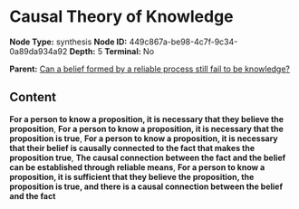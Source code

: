 # Causal Theory of Knowledge

**Node Type:** synthesis
**Node ID:** 449c867a-be98-4c7f-9c34-0a89da934a92
**Depth:** 5
**Terminal:** No

**Parent:** [Can a belief formed by a reliable process still fail to be knowledge?](can-a-belief-formed-by-a-reliable-process-still-fail-to-be-knowledge-antithesis-891526b6-2d91-4626-a2f1-8c123afec5b2.md)

## Content

**For a person to know a proposition, it is necessary that they believe the proposition**, **For a person to know a proposition, it is necessary that the proposition is true**, **For a person to know a proposition, it is necessary that their belief is causally connected to the fact that makes the proposition true**, **The causal connection between the fact and the belief can be established through reliable means**, **For a person to know a proposition, it is sufficient that they believe the proposition, the proposition is true, and there is a causal connection between the belief and the fact**

